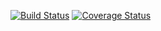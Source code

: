 [![Build Status](https://travis-ci.org/jwbaker/pytvdb.svg?branch=master)](https://travis-ci.org/jwbaker/pytvdb)
[![Coverage Status](https://coveralls.io/repos/github/jwbaker/pytvdb/badge.svg?branch=master)](https://coveralls.io/github/jwbaker/pytvdb?branch=master)